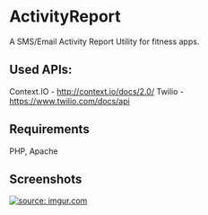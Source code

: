 ActivityReport
==============

A SMS/Email Activity Report Utility for fitness apps.

## Used APIs:

Context.IO - http://context.io/docs/2.0/
Twilio - https://www.twilio.com/docs/api

## Requirements
PHP, Apache

## Screenshots

<a href="http://imgur.com/K66d9k5"><img src="http://i.imgur.com/K66d9k5.png?1" title="source: imgur.com" /></a>
